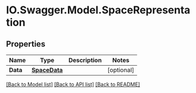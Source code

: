 # IO.Swagger.Model.SpaceRepresentation
## Properties

Name | Type | Description | Notes
------------ | ------------- | ------------- | -------------
**Data** | [**SpaceData**](SpaceData.md) |  | [optional] 

[[Back to Model list]](../README.md#documentation-for-models) [[Back to API list]](../README.md#documentation-for-api-endpoints) [[Back to README]](../README.md)

